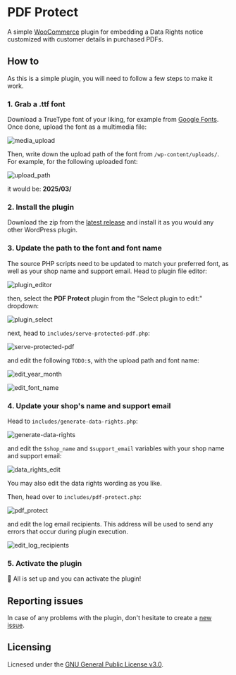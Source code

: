 # PDF Protect

A simple [WooCommerce](https://woocommerce.com/) plugin for embedding a Data
Rights notice customized with customer details in purchased PDFs.

## How to

As this is a simple plugin, you will need to follow a few steps to make it
work.

### 1. Grab a .ttf font

Download a TrueType font of your liking, for example from
[Google Fonts](https://fonts.google.com/). Once done, upload the font as a
multimedia file:

![media_upload](https://github.com/user-attachments/assets/4e16c249-2c9a-4fe7-b917-5eb272bb88ae)

Then, write down the upload path of the font from `/wp-content/uploads/`.
For example, for the following uploaded font:

![upload_path](https://github.com/user-attachments/assets/3cae05e6-61e4-4895-a661-6cee304a1de0)

it would be: **2025/03/**

### 2. Install the plugin

Download the zip from the [latest release](https://github.com/matej-almasi/pdf-protect/releases/tag/v1.0.0)
and install it as you would any other WordPress plugin.

### 3. Update the path to the font and font name

The source PHP scripts need to be updated to match your preferred font, as
well as your shop name and support email. Head to plugin file editor:

![plugin_editor](https://github.com/user-attachments/assets/f031f39c-e2e6-4e10-af71-09d30a147fb8)

then, select the **PDF Protect** plugin from the "Select plugin to edit:" dropdown:

![plugin_select](https://github.com/user-attachments/assets/bb898311-e527-43d5-9495-eb3702356a09)

next, head to `includes/serve-protected-pdf.php`:

![serve-protected-pdf](https://github.com/user-attachments/assets/fb2e49da-d892-4f53-8a5f-145704a4f714)

and edit the following `TODO:`s, with the upload path and font name:

![edit_year_month](https://github.com/user-attachments/assets/2470f131-a959-4661-bdda-014e8a44e2dd)

![edit_font_name](https://github.com/user-attachments/assets/83057db8-d4c4-4e94-8d1e-d4c094fe21ec)

### 4. Update your shop's name and support email

Head to `includes/generate-data-rights.php`:

![generate-data-rights](https://github.com/user-attachments/assets/277ca903-ca61-4649-b813-c2a69f56cbe9)

and edit the `$shop_name` and `$support_email` variables with your shop name and support email:

![data_rights_edit](https://github.com/user-attachments/assets/7fd7465f-3711-48d7-a9d6-25804794e739)

You may also edit the data rights wording as you like.

Then, head over to `includes/pdf-protect.php`:

![pdf_protect](https://github.com/user-attachments/assets/3d96e57b-e26e-4fca-8727-84127c59f930)

and edit the log email recipients. This address will be used to send any
errors that occur during plugin execution.

![edit_log_recipients](https://github.com/user-attachments/assets/1d073630-2ee7-4e85-a43a-192171157aaf)

### 5. Activate the plugin

:tada: All is set up and you can activate the plugin!

## Reporting issues

In case of any problems with the plugin, don't hesitate to create a
[new issue](https://github.com/matej-almasi/pdf-protect/issues/new/choose).

## Licensing

Licnesed under the [GNU General Public License v3.0](/LICENSE.MD).
